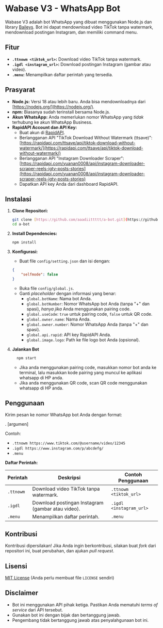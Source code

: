 # Wabase V3 - WhatsApp Bot

Wabase V3 adalah bot WhatsApp yang dibuat menggunakan Node.js dan library [Baileys](https://github.com/WhiskeySockets/Baileys). Bot ini dapat mendownload video TikTok tanpa watermark, mendownload postingan Instagram, dan memiliki command menu.

## Fitur

*   **`.ttnowm <tiktok_url>`:** Download video TikTok tanpa watermark.
*   **`.igdl <instagram_url>`:** Download postingan Instagram (gambar atau video).
*   **`.menu`:** Menampilkan daftar perintah yang tersedia.

## Prasyarat

*   **Node.js:** Versi 18 atau lebih baru. Anda bisa mendownloadnya dari [https://nodejs.org/](https://nodejs.org/).
*   **npm:**  Biasanya sudah terinstall bersama Node.js.
*   **Akun WhatsApp:**  Anda memerlukan nomor WhatsApp yang *tidak* terhubung ke akun WhatsApp Business.
*   **RapidAPI Account dan API Key:**
    *   Buat akun di [RapidAPI](https://rapidapi.com/).
    *   Berlangganan API "TikTok Download Without Watermark (ttsave)": [https://rapidapi.com/ttsave/api/tiktok-download-without-watermark/](https://rapidapi.com/ttsave/api/tiktok-download-without-watermark/)
    *   Berlangganan API "Instagram Downloader Scraper": [https://rapidapi.com/yuanan0008/api/instagram-downloader-scraper-reels-igtv-posts-stories](https://rapidapi.com/yuanan0008/api/instagram-downloader-scraper-reels-igtv-posts-stories)
    *   Dapatkan API key Anda dari dashboard RapidAPI.

## Instalasi

1.  **Clone Repositori:**

    ```bash
    git clone [https://github.com/aaadiittttt/a-bot.git](https://github.com/aaadiittttt/a-bot.git)
    cd a-bot
    ```

2.  **Install Dependencies:**

    ```bash
    npm install
    ```

3.  **Konfigurasi:**

    *   Buat file `config/setting.json` dan isi dengan:

    ```json
    {
        "selfmode": false
    }
    ```
     *   Buka file `config/global.js`.
    *   Ganti *placeholder* dengan informasi yang benar:
        *   `global.botName`: Nama bot Anda.
        *   `global.botNumber`: Nomor WhatsApp bot Anda (tanpa "+" dan spasi), *hanya jika* Anda menggunakan pairing code.
        *   `global.useCode`: `true` untuk pairing code, `false` untuk QR code.
        *   `global.owner.name`: Nama Anda.
        *   `global.owner.number`: Nomor WhatsApp Anda (tanpa "+" dan spasi).
        *   `global.api.rapid`:  API key RapidAPI Anda.
        *   `global.image.logo`: Path ke file logo bot Anda (opsional).

4. **Jalankan Bot**
    ```bash
      npm start
    ```
   * Jika anda menggunakan pairing code, masukkan nomor bot anda ke terminal, lalu masukkan kode pairing yang muncul ke aplikasi whatsapp di HP anda.
   * Jika anda menggunakan QR code, scan QR code menggunakan whatsapp di HP anda.

## Penggunaan

Kirim pesan ke nomor WhatsApp bot Anda dengan format:

.<command> [argumen]

Contoh:

*   `.ttnowm https://www.tiktok.com/@username/video/12345`
*   `.igdl https://www.instagram.com/p/abcdefg/`
*   `.menu`

**Daftar Perintah:**

| Perintah      | Deskripsi                                        | Contoh Penggunaan                             |
| ------------- | ------------------------------------------------ | --------------------------------------------- |
| `.ttnowm`     | Download video TikTok tanpa watermark.          | `.ttnowm <tiktok_url>`             |
| `.igdl`       | Download postingan Instagram (gambar atau video). | `.igdl <instagram_url>`          |
| `.menu`       | Menampilkan daftar perintah.                      | `.menu`                                       |

## Kontribusi

Kontribusi dipersilakan! Jika Anda ingin berkontribusi, silakan buat *fork* dari repositori ini, buat perubahan, dan ajukan *pull request*.

## Lisensi

[MIT License](LICENSE)  (Anda perlu membuat file `LICENSE` sendiri)

## Disclaimer

*   Bot ini menggunakan API pihak ketiga. Pastikan Anda mematuhi *terms of service* dari API tersebut.
*   Gunakan bot ini dengan bijak dan bertanggung jawab.
*   Pengembang tidak bertanggung jawab atas penyalahgunaan bot ini.
